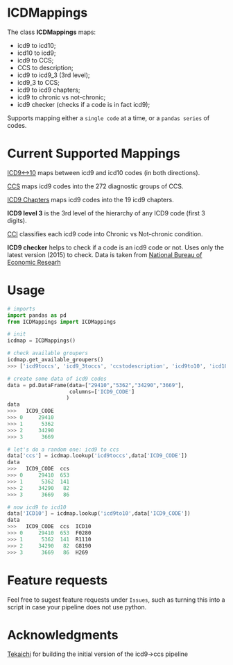 # ICDMappings
 
The class **ICDMappings** maps:
- icd9 to icd10;
- icd10 to icd9;
- icd9 to CCS;
- CCS to description;
- icd9 to icd9_3 (3rd level);
- icd9_3 to CCS;
- icd9 to icd9 chapters;
- icd9 to chronic vs not-chronic;
- icd9 checker (checks if a code is in fact icd9);

Supports mapping either a `single code` at a time, or a `pandas series` of codes.

# Current Supported Mappings

[ICD9<->10](https://www.nber.org/research/data/icd-9-cm-and-icd-10-cm-and-icd-10-pcs-crosswalk-or-general-equivalence-mappings) maps between icd9 and icd10 codes (in both directions).

[CCS](https://www.hcup-us.ahrq.gov/toolssoftware/ccs/ccs.jsp) maps icd9 codes into the 272 diagnostic groups of CCS.

[ICD9 Chapters](https://icd.codes/icd9cm) maps icd9 codes into the 19 icd9 chapters.

**ICD9 level 3** is the 3rd level of the hierarchy of any ICD9 code (first 3 digits).

[CCI](https://www.hcup-us.ahrq.gov/toolssoftware/chronic/chronic.jsp) classifies each icd9 code into Chronic vs Not-chronic condition.

**ICD9 checker** helps to check if a code is an icd9 code or not. Uses only the latest version (2015) to check. Data is taken from [National Bureau of Economic Researh](https://www.nber.org/research/data/icd-9-cm-diagnosis-and-procedure-codes)


# Usage

```python
# imports
import pandas as pd
from ICDMappings import ICDMappings

# init
icdmap = ICDMappings()

# check available groupers
icdmap.get_available_groupers()
>>> ['icd9toccs', 'icd9_3toccs', 'ccstodescription', 'icd9to10', 'icd10to9', 'icd9tochapter', 'icd9_level3', 'icd9tocci', 'icd9checker']

# create some data of icd9 codes
data = pd.DataFrame(data=["29410","5362","34290","3669"],
                    columns=['ICD9_CODE']
                   )
data
>>>   ICD9_CODE
>>> 0     29410
>>> 1      5362
>>> 2     34290
>>> 3      3669

# let's do a random one: icd9 to ccs
data['ccs'] = icdmap.lookup('icd9toccs',data['ICD9_CODE'])
data
>>>   ICD9_CODE  ccs
>>> 0     29410  653
>>> 1      5362  141
>>> 2     34290   82
>>> 3      3669   86

# now icd9 to icd10
data['ICD10'] = icdmap.lookup('icd9to10',data['ICD9_CODE'])
data
>>>   ICD9_CODE  ccs  ICD10
>>> 0     29410  653  F0280
>>> 1      5362  141  R1110
>>> 2     34290   82  G8190
>>> 3      3669   86  H269
```

# Feature requests

Feel free to sugest feature requests under `Issues`, such as turning this into a script in case your pipeline does not use python.


# Acknowledgments

[Tekaichi](https://github.com/Tekaichi) for building the initial version of the icd9->ccs pipeline
